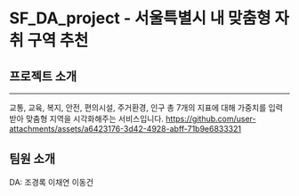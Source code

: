 # SF_DA_project - 서울특별시 내 맞춤형 자취 구역 추천
## 프로젝트 소개
---
교통, 교육, 복지, 안전, 편의시설, 주거환경, 인구 총 7개의 지표에 대해 가중치를 입력받아 맞춤형 지역을 시각화해주는 서비스입니다.
https://github.com/user-attachments/assets/a6423176-3d42-4928-abff-71b9e6833321
## 팀원 소개
DA: 조경록 이채연 이동건
